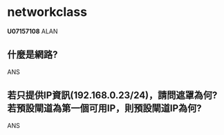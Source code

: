# networkclass
**U07157108** ALAN
## 什麼是網路?

ANS

## 若只提供IP資訊(192.168.0.23/24)，請問遮罩為何?若預設閘道為第一個可用IP，則預設閘道IP為何?

ANS

